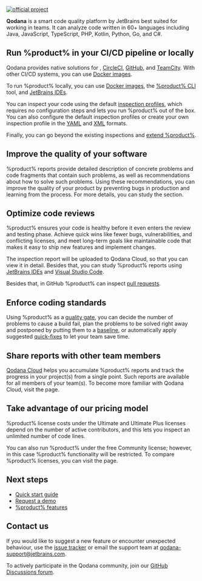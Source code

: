 [//]: # (title: About Qodana)

[![official project](https://jb.gg/badges/official-flat-square.svg)](https://confluence.jetbrains.com/display/ALL/JetBrains+on+GitHub)

**Qodana** is a smart code quality platform by JetBrains best suited for working in teams. 
It can analyze code written in 60+ languages including Java, JavaScript, TypeScript, PHP, Kotlin, Python, Go, and C#. 

## Run %product% in your CI/CD pipeline or locally

Qodana provides native solutions for [](qodana-azure-pipelines.md), [CircleCI](circleci.md), [GitHub](github.md), and
[TeamCity](teamcity.md). With other CI/CD systems, you can use [Docker images](docker-images.md). 

To run %product% locally, you can use [Docker images](docker-images.md), the
[%product% CLI](https://github.com/jetbrains/qodana-cli) tool, and [JetBrains IDEs](qodana-ide-plugin.md).

You can inspect your code using the default [inspection profiles](inspection-profiles.md#Default+profiles), which requires
no configuration steps and lets you run %product% out of the box. You can also configure the default inspection profiles or
create your own inspection profile in the [YAML](custom-profiles.md) and [XML](custom-xml-profiles.md) formats.

Finally, you can go beyond the existing inspections and [extend %product%](extending-qodana.topic).

## Improve the quality of your software

%product% reports provide detailed description of concrete problems and code fragments that contain such problems,
as well as recommendations about how to solve such problems. Using these recommendations, you can improve the quality of
your product by preventing bugs in production and learning from the process. For more details, you can study the 
[](ui-overview.md) section.

## Optimize code reviews

%product% ensures your code is healthy before it even enters the review and testing phase. Achieve quick wins like fewer 
bugs, vulnerabilities, and conflicting licenses, and meet long-term goals like maintainable code that makes it easy to 
ship new features and implement changes.

The inspection report will be uploaded to Qodana Cloud, so that you can view it in detail. Besides that, you can 
study %product% reports using [JetBrains IDEs](qodana-ide-plugin.md) and [Visual Studio Code](vscode.md).

Besides that, in GitHub %product% can inspect [pull requests](github.md#Pull+request+quality+gate).

## Enforce coding standards

Using %product% as a [quality gate](quality-gate.topic), you can decide the number of problems to cause a build fail, plan 
the problems to be solved right away and postponed by putting them to a [baseline](baseline.topic), or automatically apply 
suggested [quick-fixes](quick-fix.md) to let your team save time.

## Share reports with other team members

[Qodana Cloud](https://qodana.cloud) helps you accumulate %product% reports and track the progress in your project(s) 
from a single point. Such reports are available for all members of your team(s). To become more familiar with Qodana 
Cloud, visit the [](cloud-about.topic) page.

## Take advantage of our pricing model

%product% license costs under the Ultimate and Ultimate Plus licenses depend on the number of active contributors, and 
this lets you inspect an unlimited number of code lines.  

You can also run %product% under the free Community license; however, in this case %product% functionality will be
restricted. To compare %product% licenses, you can visit the [](pricing.md) page.

## Next steps

- <a href="Quick-start.topic">Quick start guide</a>
- <a href="https://www.jetbrains.com/qodana/request-a-demo/">Request a demo</a>
- <a href="features.topic">%product% features</a>

## Contact us

If you would like to suggest a new feature or encounter unexpected behaviour, use the 
<a href="https://youtrack.jetbrains.com/newIssue?project=QD">issue tracker</a> or email the support team at
<a href="mailto:qodana-support@jetbrains.com">qodana-support@jetbrains.com</a>.

To actively participate in the Qodana community, join our [GitHub Discussions forum](https://github.com/JetBrains/Qodana/discussions).
